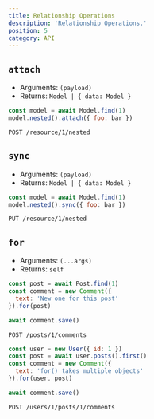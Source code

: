 ```yaml
---
title: Relationship Operations
description: 'Relationship Operations.'
position: 5
category: API
---
```


## `attach`
- Arguments: `(payload)`
- Returns: `Model | { data: Model }`

<code-group>
  <code-block Label="Request" active>

  ```js
  const model = await Model.find(1)
  model.nested().attach({ foo: bar })
  ```

  </code-block>
  <code-block Label="Query">

  ```http request
  POST /resource/1/nested
  ```

  </code-block>
</code-group>


## `sync`
- Arguments: `(payload)`
- Returns: `Model | { data: Model }`

<code-group>
  <code-block Label="Request" active>

  ```js
  const model = await Model.find(1)
  model.nested().sync({ foo: bar })
  ```

  </code-block>
  <code-block Label="Query">

  ```http request
  PUT /resource/1/nested
  ```

  </code-block>
</code-group>

## `for`
- Arguments: `(...args)`
- Returns: `self`

<code-group>
  <code-block Label="Simple Request" active>

  ```js
  const post = await Post.find(1)
  const comment = new Comment({
    text: 'New one for this post'
  }).for(post)

  await comment.save()
  ```

  </code-block>
  <code-block Label="Simple Query">

  ```http request
  POST /posts/1/comments
  ```

  </code-block>
  <code-block Label="Complex Request">

  ```js
  const user = new User({ id: 1 })
  const post = await user.posts().first()
  const comment = new Comment({
    text: 'for() takes multiple objects'
  }).for(user, post)

  await comment.save()
  ```

  </code-block>
  <code-block Label="Complex Query">

  ```http request
  POST /users/1/posts/1/comments
  ```

  </code-block>
</code-group>
